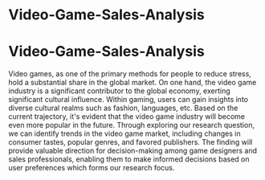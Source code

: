 # Video-Game-Sales-Analysis
# Video-Game-Sales-Analysis

Video games, as one of the primary methods for people to reduce stress, hold a substantial share in the global market. On one hand, the video game industry is a significant contributor to the global economy, exerting significant cultural influence. Within gaming, users can gain insights into diverse cultural realms such as fashion, languages, etc. Based on the current trajectory, it's evident that the video game industry will become even more popular in the future. Through exploring our research question, we can identify trends in the video game market, including changes in consumer tastes, popular genres, and favored publishers. The finding will provide valuable direction for decision-making among game designers and sales professionals, enabling them to make informed decisions based on user preferences which forms our research focus.
